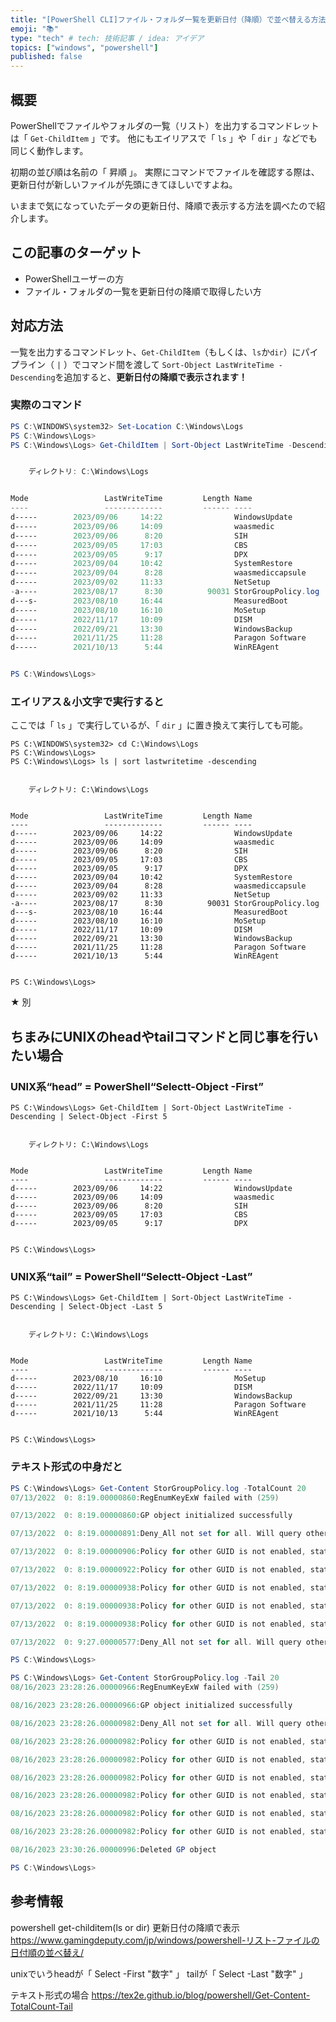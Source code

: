 ```yaml
---
title: "[PowerShell CLI]ファイル・フォルダ一覧を更新日付（降順）で並べ替える方法"
emoji: "📚"
type: "tech" # tech: 技術記事 / idea: アイデア
topics: ["windows", "powershell"]
published: false
---
```

## 概要
PowerShellでファイルやフォルダの一覧（リスト）を出力するコマンドレットは「 `Get-ChildItem` 」です。
他にもエイリアスで「 `ls` 」や「 `dir` 」などでも同じく動作します。

初期の並び順は名前の「 昇順 」。
実際にコマンドでファイルを確認する際は、更新日付が新しいファイルが先頭にきてほしいですよね。

いままで気になっていたデータの更新日付、降順で表示する方法を調べたので紹介します。

## この記事のターゲット
- PowerShellユーザーの方
- ファイル・フォルダの一覧を更新日付の降順で取得したい方

## 対応方法
一覧を出力するコマンドレット、`Get-ChildItem`（もしくは、`ls`か`dir`）にパイプライン（ `|` ）でコマンド間を渡して
`Sort-Object LastWriteTime -Descending`を追加すると、**更新日付の降順で表示されます！**

### 実際のコマンド
```powershell
PS C:\WINDOWS\system32> Set-Location C:\Windows\Logs
PS C:\Windows\Logs>
PS C:\Windows\Logs> Get-ChildItem | Sort-Object LastWriteTime -Descending


    ディレクトリ: C:\Windows\Logs


Mode                 LastWriteTime         Length Name
----                 -------------         ------ ----
d-----        2023/09/06     14:22                WindowsUpdate
d-----        2023/09/06     14:09                waasmedic
d-----        2023/09/06      8:20                SIH
d-----        2023/09/05     17:03                CBS
d-----        2023/09/05      9:17                DPX
d-----        2023/09/04     10:42                SystemRestore
d-----        2023/09/04      8:28                waasmediccapsule
d-----        2023/09/02     11:33                NetSetup
-a----        2023/08/17      8:30          90031 StorGroupPolicy.log
d---s-        2023/08/10     16:44                MeasuredBoot
d-----        2023/08/10     16:10                MoSetup
d-----        2022/11/17     10:09                DISM
d-----        2022/09/21     13:30                WindowsBackup
d-----        2021/11/25     11:28                Paragon Software
d-----        2021/10/13      5:44                WinREAgent


PS C:\Windows\Logs>
```

### エイリアス＆小文字で実行すると
ここでは「 `ls` 」で実行しているが、「 `dir` 」に置き換えて実行しても可能。
```powershell:エイリアスや小文字で実行してもOK
PS C:\WINDOWS\system32> cd C:\Windows\Logs
PS C:\Windows\Logs>
PS C:\Windows\Logs> ls | sort lastwritetime -descending


    ディレクトリ: C:\Windows\Logs


Mode                 LastWriteTime         Length Name
----                 -------------         ------ ----
d-----        2023/09/06     14:22                WindowsUpdate
d-----        2023/09/06     14:09                waasmedic
d-----        2023/09/06      8:20                SIH
d-----        2023/09/05     17:03                CBS
d-----        2023/09/05      9:17                DPX
d-----        2023/09/04     10:42                SystemRestore
d-----        2023/09/04      8:28                waasmediccapsule
d-----        2023/09/02     11:33                NetSetup
-a----        2023/08/17      8:30          90031 StorGroupPolicy.log
d---s-        2023/08/10     16:44                MeasuredBoot
d-----        2023/08/10     16:10                MoSetup
d-----        2022/11/17     10:09                DISM
d-----        2022/09/21     13:30                WindowsBackup
d-----        2021/11/25     11:28                Paragon Software
d-----        2021/10/13      5:44                WinREAgent


PS C:\Windows\Logs>
```

★ 別
## ちまみにUNIXのheadやtailコマンドと同じ事を行いたい場合
### UNIX系“head” = PowerShell“Selectt-Object -First”
```powershell:“Select-Object -First”で可能
PS C:\Windows\Logs> Get-ChildItem | Sort-Object LastWriteTime -Descending | Select-Object -First 5


    ディレクトリ: C:\Windows\Logs


Mode                 LastWriteTime         Length Name
----                 -------------         ------ ----
d-----        2023/09/06     14:22                WindowsUpdate
d-----        2023/09/06     14:09                waasmedic
d-----        2023/09/06      8:20                SIH
d-----        2023/09/05     17:03                CBS
d-----        2023/09/05      9:17                DPX


PS C:\Windows\Logs>
```

### UNIX系“tail” = PowerShell“Selectt-Object -Last”
```powershell:“Select-Object -Last”で可能
PS C:\Windows\Logs> Get-ChildItem | Sort-Object LastWriteTime -Descending | Select-Object -Last 5


    ディレクトリ: C:\Windows\Logs


Mode                 LastWriteTime         Length Name
----                 -------------         ------ ----
d-----        2023/08/10     16:10                MoSetup
d-----        2022/11/17     10:09                DISM
d-----        2022/09/21     13:30                WindowsBackup
d-----        2021/11/25     11:28                Paragon Software
d-----        2021/10/13      5:44                WinREAgent


PS C:\Windows\Logs>
```
### テキスト形式の中身だと
```powershell
PS C:\Windows\Logs> Get-Content StorGroupPolicy.log -TotalCount 20
07/13/2022  0: 8:19.00000860:RegEnumKeyExW failed with (259)

07/13/2022  0: 8:19.00000860:GP object initialized successfully

07/13/2022  0: 8:19.00000891:Deny_All not set for all. Will query other 6 GUIDs

07/13/2022  0: 8:19.00000906:Policy for other GUID is not enabled, status:  1008

07/13/2022  0: 8:19.00000922:Policy for other GUID is not enabled, status:  1008

07/13/2022  0: 8:19.00000938:Policy for other GUID is not enabled, status:  1008

07/13/2022  0: 8:19.00000938:Policy for other GUID is not enabled, status:  1008

07/13/2022  0: 8:19.00000938:Policy for other GUID is not enabled, status:  1008

07/13/2022  0: 9:27.00000577:Deny_All not set for all. Will query other 6 GUIDs

PS C:\Windows\Logs>
```

```powershell
PS C:\Windows\Logs> Get-Content StorGroupPolicy.log -Tail 20
08/16/2023 23:28:26.00000966:RegEnumKeyExW failed with (259)

08/16/2023 23:28:26.00000966:GP object initialized successfully

08/16/2023 23:28:26.00000982:Deny_All not set for all. Will query other 6 GUIDs

08/16/2023 23:28:26.00000982:Policy for other GUID is not enabled, status:  2

08/16/2023 23:28:26.00000982:Policy for other GUID is not enabled, status:  2

08/16/2023 23:28:26.00000982:Policy for other GUID is not enabled, status:  2

08/16/2023 23:28:26.00000982:Policy for other GUID is not enabled, status:  2

08/16/2023 23:28:26.00000982:Policy for other GUID is not enabled, status:  2

08/16/2023 23:28:26.00000982:Policy for other GUID is not enabled, status:  2

08/16/2023 23:30:26.00000996:Deleted GP object

PS C:\Windows\Logs>
```

## 参考情報
powershell get-childitem(ls or dir) 更新日付の降順で表示
https://www.gamingdeputy.com/jp/windows/powershell-リスト-ファイルの日付順の並べ替え/

unixでいうheadが「 Select -First "数字" 」
		  tailが「 Select -Last "数字" 」
		  
テキスト形式の場合
https://tex2e.github.io/blog/powershell/Get-Content-TotalCount-Tail
